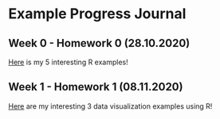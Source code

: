 # Example Progress Journal

## Week 0 - Homework 0 (28.10.2020)

[Here](files/interesting_examples.html) is my 5 interesting R examples!

## Week 1 - Homework 1 (08.11.2020)

[Here](files/Homework1.html) are my interesting 3 data visualization examples using R!